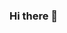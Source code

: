 ### Hi there 👋

<!--
**py3flashProject/py3flashProject** is a ✨ _special_ ✨ repository because its `README.md` (this file) appears on your GitHub profile.

Project Title : "DICER: A mix of poker and dices"
- A dice game where five dice will be used. There is a scoring system for the points and what makes this unique is the difference in scoring the points. The goal of the game is to get 10,000. If you get a score below the minus it will go to the negative number the limit of the negative number is -1000. There would also be a bit of the poker rule where it has full-house, straight-flush, two-pair, etc.

-->
